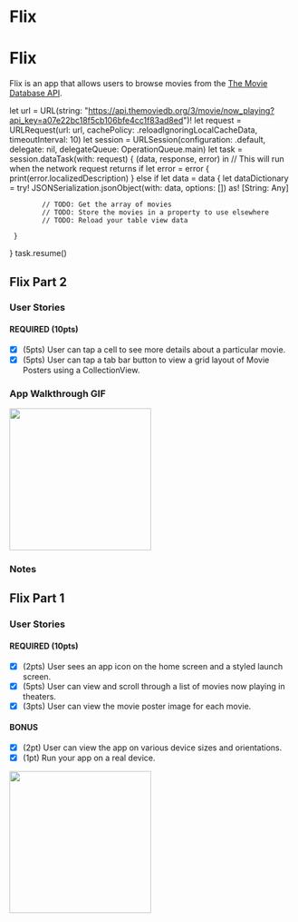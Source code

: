 # Flix
# Flix

Flix is an app that allows users to browse movies from the [The Movie Database API](http://docs.themoviedb.apiary.io/#).

let url = URL(string: "https://api.themoviedb.org/3/movie/now_playing?api_key=a07e22bc18f5cb106bfe4cc1f83ad8ed")!
let request = URLRequest(url: url, cachePolicy: .reloadIgnoringLocalCacheData, timeoutInterval: 10)
let session = URLSession(configuration: .default, delegate: nil, delegateQueue: OperationQueue.main)
let task = session.dataTask(with: request) { (data, response, error) in
     // This will run when the network request returns
     if let error = error {
            print(error.localizedDescription)
     } else if let data = data {
            let dataDictionary = try! JSONSerialization.jsonObject(with: data, options: []) as! [String: Any]

            // TODO: Get the array of movies
            // TODO: Store the movies in a property to use elsewhere
            // TODO: Reload your table view data

     }
}
task.resume()

## Flix Part 2

### User Stories

#### REQUIRED (10pts)
- [x] (5pts) User can tap a cell to see more details about a particular movie.
- [x] (5pts) User can tap a tab bar button to view a grid layout of Movie Posters using a CollectionView.

### App Walkthrough GIF

<img src="http://g.recordit.co/rqEldvnLnZ.gif" width=250><br>

### Notes


## Flix Part 1

### User Stories

#### REQUIRED (10pts)
- [x] (2pts) User sees an app icon on the home screen and a styled launch screen.
- [x] (5pts) User can view and scroll through a list of movies now playing in theaters.
- [x] (3pts) User can view the movie poster image for each movie.

#### BONUS
- [x] (2pt) User can view the app on various device sizes and orientations.
- [x] (1pt) Run your app on a real device.

<img src="http://g.recordit.co/qRyxkrOUiu.gif" width=250><br>



